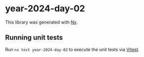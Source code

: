# year-2024-day-02

This library was generated with [Nx](https://nx.dev).

## Running unit tests

Run `nx test year-2024-day-02` to execute the unit tests via [Vitest](https://vitest.dev/).
